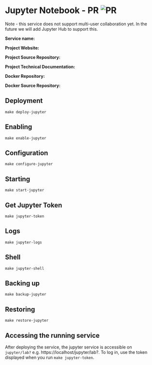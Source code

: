 # Jupyter Notebook - PR ![PR](https://img.shields.io/badge/pr-green?style=for-the-badge)

<div class="admonition warning">
Note - this service does not support multi-user collaboration yet. In the future we will add Jupyter Hub to support this.
</div>

**Service name:** 

**Project Website:** 

**Project Source Repository:** 

**Project Technical Documentation:** 

**Docker Repository:** 

**Docker Source Repository:** 

## Deployment 

```
make deploy-jupyter
```

## Enabling

```
make enable-jupyter
```

## Configuration 

```
make configure-jupyter
```

## Starting

```
make start-jupyter
```

## Get Jupyter Token

```
make jupyter-token
```

## Logs

```
make jupyter-logs
```

## Shell

```
make jupyter-shell
```

## Backing up

```
make backup-jupyter
```

## Restoring 

```
make restore-jupyter
```

## Accessing the running service

After deploying the service, the jupyter service is accessible on `jupyter/lab?` e.g. https://localhost/jupyter/lab?. To log in, use the token displayed when you run `make jupyter-token`.